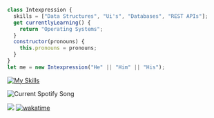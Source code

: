 

```javascript
class Intexpression {
  skills = ["Data Structures", "Ui's", "Databases", "REST APIs"];
  get currentlyLearning() {
    return "Operating Systems";
  }
  constructor(pronouns) {
    this.pronouns = pronouns;
  }
}
let me = new Intexpression("He" || "Him" || "His");
```

[![My Skills](https://skillicons.dev/icons?i=java,kotlin,nodejs,aws,gcp,azure,react,vue,cs,cloudflare,idea,js,maven,nextjs,py&theme=dark)](https://skillicons.dev)


<img src="https://spotify-readme-zeta-mocha.vercel.app/api?theme=dark" alt="Current Spotify Song">


![](https://komarev.com/ghpvc/?username=intexpression)
[![wakatime](https://wakatime.com/badge/user/38b40c14-77d7-4b31-b4f2-cc058e4edc6f.svg)](https://wakatime.com)

